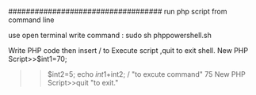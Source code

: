 ###################################
run php script from command line

use
open terminal
write command : sudo sh phppowershell.sh

Write PHP code then insert / to Execute script ,quit to exit shell.
New PHP Script>>$int1=70;
>>$int2=5;
>>echo $int1+$int2;
>>/ "to excute command"
75
New PHP Script>>quit  "to exit."
